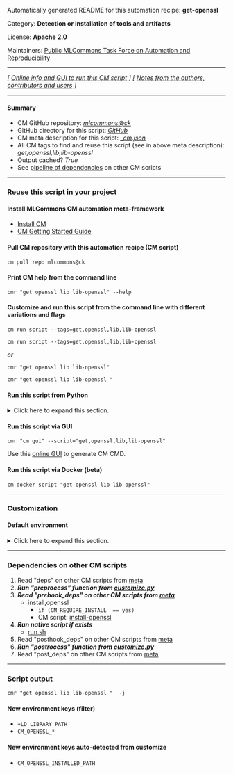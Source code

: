 Automatically generated README for this automation recipe: **get-openssl**

Category: **Detection or installation of tools and artifacts**

License: **Apache 2.0**

Maintainers: [Public MLCommons Task Force on Automation and Reproducibility](https://github.com/mlcommons/ck/blob/master/docs/taskforce.md)

---
*[ [Online info and GUI to run this CM script](https://access.cknowledge.org/playground/?action=scripts&name=get-openssl,febdae70e9e64e30) ] [ [Notes from the authors, contributors and users](README-extra.md) ]*

---
#### Summary

* CM GitHub repository: *[mlcommons@ck](https://github.com/mlcommons/ck/tree/dev/cm-mlops)*
* GitHub directory for this script: *[GitHub](https://github.com/mlcommons/ck/tree/dev/cm-mlops/script/get-openssl)*
* CM meta description for this script: *[_cm.json](_cm.json)*
* All CM tags to find and reuse this script (see in above meta description): *get,openssl,lib,lib-openssl*
* Output cached? *True*
* See [pipeline of dependencies](#dependencies-on-other-cm-scripts) on other CM scripts


---
### Reuse this script in your project

#### Install MLCommons CM automation meta-framework

* [Install CM](https://access.cknowledge.org/playground/?action=install)
* [CM Getting Started Guide](https://github.com/mlcommons/ck/blob/master/docs/getting-started.md)

#### Pull CM repository with this automation recipe (CM script)

```cm pull repo mlcommons@ck```

#### Print CM help from the command line

````cmr "get openssl lib lib-openssl" --help````

#### Customize and run this script from the command line with different variations and flags

`cm run script --tags=get,openssl,lib,lib-openssl`

`cm run script --tags=get,openssl,lib,lib-openssl `

*or*

`cmr "get openssl lib lib-openssl"`

`cmr "get openssl lib lib-openssl " `


#### Run this script from Python

<details>
<summary>Click here to expand this section.</summary>

```python

import cmind

r = cmind.access({'action':'run'
                  'automation':'script',
                  'tags':'get,openssl,lib,lib-openssl'
                  'out':'con',
                  ...
                  (other input keys for this script)
                  ...
                 })

if r['return']>0:
    print (r['error'])

```

</details>


#### Run this script via GUI

```cmr "cm gui" --script="get,openssl,lib,lib-openssl"```

Use this [online GUI](https://cKnowledge.org/cm-gui/?tags=get,openssl,lib,lib-openssl) to generate CM CMD.

#### Run this script via Docker (beta)

`cm docker script "get openssl lib lib-openssl" `

___
### Customization

#### Default environment

<details>
<summary>Click here to expand this section.</summary>

These keys can be updated via `--env.KEY=VALUE` or `env` dictionary in `@input.json` or using script flags.


</details>

___
### Dependencies on other CM scripts


  1. Read "deps" on other CM scripts from [meta](https://github.com/mlcommons/ck/tree/dev/cm-mlops/script/get-openssl/_cm.json)
  1. ***Run "preprocess" function from [customize.py](https://github.com/mlcommons/ck/tree/dev/cm-mlops/script/get-openssl/customize.py)***
  1. ***Read "prehook_deps" on other CM scripts from [meta](https://github.com/mlcommons/ck/tree/dev/cm-mlops/script/get-openssl/_cm.json)***
     * install,openssl
       * `if (CM_REQUIRE_INSTALL  == yes)`
       - CM script: [install-openssl](https://github.com/mlcommons/ck/tree/master/cm-mlops/script/install-openssl)
  1. ***Run native script if exists***
     * [run.sh](https://github.com/mlcommons/ck/tree/dev/cm-mlops/script/get-openssl/run.sh)
  1. Read "posthook_deps" on other CM scripts from [meta](https://github.com/mlcommons/ck/tree/dev/cm-mlops/script/get-openssl/_cm.json)
  1. ***Run "postrocess" function from [customize.py](https://github.com/mlcommons/ck/tree/dev/cm-mlops/script/get-openssl/customize.py)***
  1. Read "post_deps" on other CM scripts from [meta](https://github.com/mlcommons/ck/tree/dev/cm-mlops/script/get-openssl/_cm.json)

___
### Script output
`cmr "get openssl lib lib-openssl "  -j`
#### New environment keys (filter)

* `+LD_LIBRARY_PATH`
* `CM_OPENSSL_*`
#### New environment keys auto-detected from customize

* `CM_OPENSSL_INSTALLED_PATH`